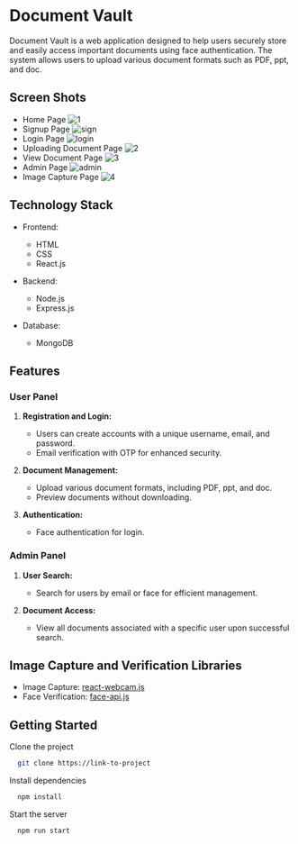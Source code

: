 # Document Vault

Document Vault is a web application designed to help users securely store and easily access important documents using face authentication. The system allows users to upload various document formats such as PDF, ppt, and doc. 

## Screen Shots
- Home Page
![1](https://github.com/Abhikori/Document_Vault/assets/92837292/e4f99523-6e1b-45f7-81aa-b1884f09a2ae)
- Signup Page
![sign](https://github.com/Abhikori/Document_Vault/assets/92837292/fe383506-15c3-49b8-b66c-27719cf759fe)
- Login Page
![login](https://github.com/Abhikori/Document_Vault/assets/92837292/8754eebe-b3a9-4640-bf0d-fa1587b64bdb)
- Uploading Document Page
![2](https://github.com/Abhikori/Document_Vault/assets/92837292/ec0944a2-225d-4403-9383-e4e8919dfec8)
- View Document Page
![3](https://github.com/Abhikori/Document_Vault/assets/92837292/3905f652-dc03-450b-ab02-3b8a989b07a2)
- Admin Page
![admin](https://github.com/Abhikori/Document_Vault/assets/92837292/8bf67773-c072-4dc8-85c8-16b126244115)
- Image Capture Page
![4](https://github.com/Abhikori/Document_Vault/assets/92837292/1e345421-ef3b-48d5-a1a7-621d8fd59759)




## Technology Stack

- Frontend:
  - HTML
  - CSS
  - React.js

- Backend:
  - Node.js
  - Express.js

- Database:
  - MongoDB

## Features

### User Panel

1. **Registration and Login:**
   - Users can create accounts with a unique username, email, and password.
   - Email verification with OTP for enhanced security.

2. **Document Management:**
   - Upload various document formats, including PDF, ppt, and doc.
   - Preview documents without downloading.

3. **Authentication:**
   - Face authentication for login.


### Admin Panel

1. **User Search:**
   - Search for users by email or face for efficient management.

2. **Document Access:**
   - View all documents associated with a specific user upon successful search.




## Image Capture and Verification Libraries

- Image Capture: [react-webcam.js](https://github.com/mozmorris/react-webcam)
- Face Verification: [face-api.js](https://github.com/justadudewhohacks/face-api.js)

## Getting Started

Clone the project

```bash
  git clone https://link-to-project
```


Install dependencies

```bash
  npm install
```

Start the server

```bash
  npm run start
```
